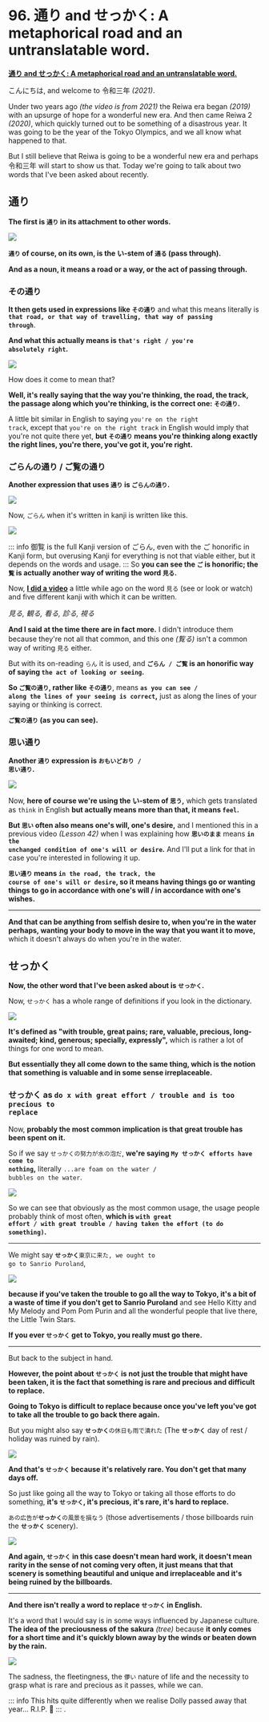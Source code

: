 # **96. 通り and せっかく: A metaphorical road and an untranslatable word.**

[**通り and せっかく: A metaphorical road and an untranslatable word.**](https://www.youtube.com/watch?v=G3qc0esEbvE&ab_channel=OrganicJapanesewithCureDolly)

こんにちは, and welcome to 令和三年 *(2021)*.

Under two years ago *(the video is from 2021)* the Reiwa era began *(2019)* with an upsurge of hope for a wonderful new era. And then came Reiwa 2 *(2020)*, which quickly turned out to be something of a disastrous year. It was going to be the year of the Tokyo Olympics, and we all know what happened to that.

But I still believe that Reiwa is going to be a wonderful new era and perhaps 令和三年 will start to show us that. Today we're going to talk about two words that I've been asked about recently.

## 通り 

**The first is <code>通り</code> in its attachment to other words.**

![](../media/image1001.webp)

**<code>通り</code> of course, on its own, is the い-stem of <code>通る</code> (pass through).**

**And as a noun, it means a road or a way, or the act of passing through.**

### その通り

**It then gets used in expressions like <code>その通り</code>** and what this means literally is **<code>that road, or that way of travelling, that way of passing through</code>**.

**And what this actually means is <code>that's right / you're absolutely right</code>.**

![](../media/image289.webp)

How does it come to mean that?

**Well, it's really saying that the way you're thinking, the road, the track, the passage along which you're thinking, is the correct one: <code>その通り</code>.**

A little bit similar in English to saying <code>you're on the right track</code>, except that <code>you're on the right track</code> in English would imply that you're not quite there yet, **but <code>その通り</code> means you're thinking along exactly the right lines, you're there, you've got it, you're right.**

### ごらんの通り / ご覧の通り

**Another expression that uses <code>通り</code> is <code>ごらんの通り</code>.**

![](../media/image168.webp)

Now, <code>ごらん</code> when it's written in kanji is written like this.

![](../media/image450.webp)

::: info
御覧 is the full Kanji version of ごらん, even with the ご honorific in Kanji form, but overusing Kanji for everything is not that viable either, but it depends on the words and usage.
:::
So **you can see the <code>ご</code> is honorific; the <code>覧</code> is actually another way of writing the word <code>見る</code>.**

Now, [**I did a video**](https://www.youtube.com/watch?v=6Kh1AJx77Ng) a little while ago on the word <code>見る</code> (see or look or watch) and five different kanji with which it can be written.

*見る, 観る, 看る, 診る, 視る*

**And I said at the time there are in fact more.** I didn't introduce them because they're not all that common, and this one *(覧る)* isn't a common way of writing <code>見る</code> either.

But with its on-reading <code>らん</code> it is used, and **<code>ごらん / ご覧</code> is an honorific way of saying <code>the act of looking or seeing</code>.**

**So <code>ご覧の通り</code>, rather like <code>その通り</code>**, means **<code>as you can see / along the lines of your seeing is correct</code>,** just as along the lines of your saying or thinking is correct.

**<code>ご覧の通り</code> (as you can see).**

### 思い通り

**Another <code>通り</code> expression is <code>おもいどおり / 思い通り</code>.**

![](../media/image291.webp)

Now, **here of course we're using the い-stem of <code>思う</code>,** which gets translated as <code>think</code> in English **but actually means more than that, it means <code>feel</code>.**

**But <code>思い</code> often also means one's will, one's desire,** and I mentioned this in a previous video *(Lesson 42)* when I was explaining how **<code>思いのまま</code>** means **<code>in the unchanged condition of one's will or desire</code>.** And I'll put a link for that in case you're interested in following it up.

**<code>思い通り</code> means <code>in the road, the track, the course of one's will or desire</code>, so it means having things go or wanting things to go in accordance with one's will / in accordance with one's wishes.**

---

**And that can be anything from selfish desire to, when you're in the water perhaps, wanting your body to move in the way that you want it to move,** which it doesn't always do when you're in the water.

## せっかく

**Now, the other word that I've been asked about is <code>せっかく</code>.**

Now, <code>せっかく</code> has a whole range of definitions if you look in the dictionary.

![](../media/image507.webp)

**It's defined as "with trouble, great pains; rare, valuable, precious, long-awaited; kind, generous; specially, expressly",** which is rather a lot of things for one word to mean.

**But essentially they all come down to the same thing, which is the notion that something is valuable and in some sense irreplaceable.**

### せっかく as <code>do x with great effort / trouble and is too precious to replace</code>

Now, **probably the most common implication is that great trouble has been spent on it.**

So if we say <code>せっかくの努力が水の泡だ</code>, **we're saying <code>My **せっかく** efforts have come to nothing</code>,** literally <code>...are foam on the water / bubbles on the water</code>.

![](../media/image776.webp)

So we can see that obviously as the most common usage, the usage people probably think of most often, **which is <code>with great effort / with great trouble / having taken the effort (to do something)</code>.**

---

We might say <code>**せっかく**東京に来た, we ought to go to Sanrio Puroland</code>,

![](../media/image768.webp)

**because if you've taken the trouble to go all the way to Tokyo, it's a bit of a waste of time if you don't get to Sanrio Puroland** and see Hello Kitty and My Melody and Pom Pom Purin and all the wonderful people that live there, the Little Twin Stars.

**If you ever <code>せっかく</code> get to Tokyo, you really must go there.**

---

But back to the subject in hand.

**However, the point about <code>せっかく</code> is not just the trouble that might have been taken, it is the fact that something is rare and precious and difficult to replace.**

**Going to Tokyo is difficult to replace because once you've left you've got to take all the trouble to go back there again.**

But you might also say <code>**せっかく**の休日も雨で潰れた</code> (The **<code>せっかく</code>** day of rest / holiday was ruined by rain).

![](../media/image122.webp)

**And that's <code>せっかく</code> because it's relatively rare. You don't get that many days off.**

So just like going all the way to Tokyo or taking all those efforts to do something, **it's <code>せっかく</code>, it's precious, it's rare, it's hard to replace.**

<code>あの広告が**せっかく**の風景を損なう</code> (those advertisements / those billboards ruin the **<code>せっかく</code>** scenery).

![](../media/image81.webp)

**And again, <code>せっかく</code> in this case doesn't mean hard work, it doesn't mean rarity in the sense of not coming very often, it just means that that scenery is something beautiful and unique and irreplaceable and it's being ruined by the billboards.**

---

**And there isn't really a word to replace <code>せっかく</code> in English.**

It's a word that I would say is in some ways influenced by Japanese culture. **The idea of the preciousness of the sakura** *(tree)* because **it only comes for a short time and it's quickly blown away by the winds or beaten down by the rain.**

![](../media/image880.webp)

The sadness, the fleetingness, the <code>儚い</code> nature of life and the necessity to grasp what is rare and precious as it passes, while we can.

::: info
This hits quite differently when we realise Dolly passed away that year… R.I.P. 🙁
:::
.
